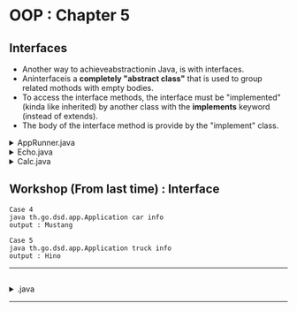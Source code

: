 # OOP : Chapter 5

## Interfaces
* Another way to achieveabstractionin Java, is with interfaces.
* Aninterfaceis a <b>completely "abstract class"</b> that is used to group related mothods with empty bodies.
* To access the interface methods, the interface must be "implemented" (kinda like inherited) by another class with the <b>implements</b> keyword (instead of extends).
* The body of the interface method is provide by the "implement" class.


<details>
<summary>AppRunner.java</summary>

```
package th.go.dsd.util;

// public abstract class AppRunner {
//     public abstract CallResponse runCommand(CallParam param);
// }
public interface AppRunner {                            // < -- Interface
    public CallResponse runCommand(CallParam param);
}
```
</details>

<details>
<summary>Echo.java</summary>

```
package th.go.dsd.util;

public class Echo implements AppRunner{            // <-- original : public class Echo extends AppRunner{
    public String say(String arg){
        return arg;
    }

    @Override               // <-- Error with : public class Echo extends AppRunner{
    public CallResponse runCommand(CallParam param) {
        CallResponse resp = new CallResponse();
        switch(param.getSubCommand()){
            case "say" :
                if(param.getOption() != null){
                    String[] opts = param.getOption();
                    String result = "";
                    for(String o : opts){
                        result += say(o).concat(" ");
                    }
                    resp.setValue("Hello " + result);
                }
                break;
            default :
                break;
        }
        return resp;
    }
}
```
</details>

<details>
<summary>Calc.java</summary>

```
package th.go.dsd.util;

import java.util.ArrayList;

public class Calc implements AppRunner{    // <-- original : public class Calc extends AppRunner{
    public int add(int a, int b){   
        return a + b;
    }

    public int sum(ArrayList<Integer> x){
        int sum = 0;
        for(int i = 0; i< x.size(); i++){
            sum += x.get(i);
        }
        return sum;
    }

    @Override // <-- Error with : original : public class Calc extends AppRunner{
    public CallResponse runCommand(CallParam param) {       
        CallResponse resp = new CallResponse();
        switch(param.getSubCommand()){
            case "add" :
                if(param.getOption() != null){
                    String[] opts = param.getOption();
                    int len = opts.length;
                    int a = len > 0 ? Integer.parseInt(opts[0]) : 0;
                    int b = len > 1 ? Integer.parseInt(opts[1]) : 0;
                    int c = add(a, b);
                    resp.setValue("Value = " + c);
                }
                break;
            case "sum" :
                    resp.setValue("Not implement");
                break;
            default:
                break;
        }
        return resp;
    }
}
```
</details>

## Workshop (From last time) : Interface

```
Case 4
java th.go.dsd.app.Application car info
output : Mustang

Case 5
java th.go.dsd.app.Application truck info
output : Hino
```

---

## 

<details>
<summary>.java</summary>

```

```
</details>

---